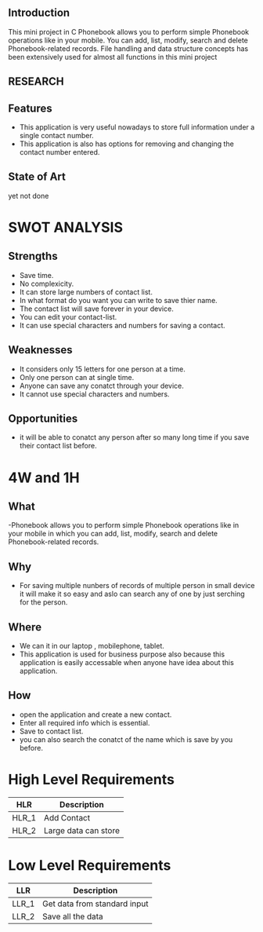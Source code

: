 
## Introduction

This mini project in C Phonebook allows you to perform simple Phonebook operations like in your mobile. You can add, list, modify, search and delete Phonebook-related records. File handling and data structure concepts has been extensively used for almost all functions in this mini project
## RESEARCH

## Features
- This application is very useful nowadays to store full information under a single contact number. 
- This application is also has options for removing and changing the contact number entered.
## State of Art
yet not done

# SWOT ANALYSIS

## Strengths
- Save time.
- No complexicity.
- It can store large numbers of contact list.
- In what format do you want you can write to save thier name. 
- The contact list will save forever in your device.  
- You can edit your contact-list.
- It can use special characters and numbers for saving a contact.

## Weaknesses
- It considers only 15 letters for one person at a time. 
- Only one person can at single time.  
- Anyone can save any conatct through your device.
- It cannot use special characters and numbers.
## Opportunities
- it will be able to conatct any person after so many long time if you save their contact list before.
# 4W and 1H
## What
-Phonebook allows you to perform simple Phonebook operations like in your mobile in which you can add, list, modify, search and delete Phonebook-related records.
## Why
- For saving multiple nunbers of records of multiple person in small device it will make it so easy and aslo can search any of one by just serching for the person.

## Where
- We can it in our laptop , mobilephone, tablet.
- This application is used for business purpose also because this application is easily accessable when anyone have idea about this application.  
## How
- open the application and create a new contact.
- Enter all required info which is essential. 
- Save to contact list.
- you can also search the conatct of the name which is save by you before.


# High Level Requirements
|HLR|      Description  |
|------|  --------------|
|HLR_1|    Add Contact             |
|HLR_2|    Large data can store             |

# Low Level Requirements
|LLR|      Description |
|------|  --------------|
|LLR_1|    Get data from standard input             |
|LLR_2|    Save all the data             |
